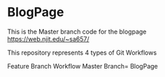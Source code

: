 # BlogPage

This is the Master branch code for the blogpage https://web.njit.edu/~sa657/

This repository represents 4 types of Git Workflows


Feature Branch Workflow 
Master Branch= BlogPage
